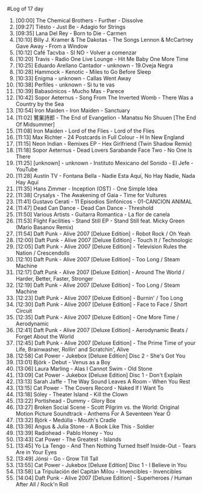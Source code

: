 #Log of 17 day

1. [00:00] The Chemical Brothers - Further - Dissolve
1. [09:27] Tiësto - Just Be - Adagio for Strings
1. [09:35] Lana Del Rey - Born to Die - Carmen
1. [10:10] Billy J. Kramer & The Dakotas - The Songs Lennon & McCartney Gave Away - From a Window
1. [10:12] Café Tacvba - SI NO - Volver a comenzar
1. [10:20] Travis - Radio One Live Lounge - Hit Me Baby One More Time
1. [10:25] Eduardo Arellano Cantador - unknown - 19.Oveja Negra
1. [10:28] Hammock - Kenotic - Miles to Go Before Sleep
1. [10:33] Enigma - unknown - Callas Went Away
1. [10:38] Perfiles - unknown - Si tu te vas
1. [10:39] Babasónicos - Mucho Mas - Parece
1. [10:42] Sopor Aeternus - Song From The Inverted Womb - There Was a Country by the Sea
1. [10:54] Iron Maiden - Iron Maiden - Sanctuary
1. [11:02] 鷺巣詩郎 - The End of Evangelion - Manatsu No Shuuen [The End Of Midsummer]
1. [11:08] Iron Maiden - Lord of the Flies - Lord of the Flies
1. [11:13] Max Richter - 24 Postcards in Full Colour - H In New England
1. [11:15] Neon Indian - Remixes EP - Hex Girlfriend (Twin Shadow Remix)
1. [11:18] Sopor Aeternus - Dead Lovers Sarabande Face Two - No One Is There
1. [11:25] [unknown] - unknown - Instituto Mexicano del Sonido - El Jefe - YouTube
1. [11:28] Austin TV - Fontana Bella - Nadie Esta Aquí, No Hay Nadie, Nada Hay Aquí
1. [11:35] Hans Zimmer - Inception (OST) - One Simple Idea
1. [11:38] Crysalys - The Awakening of Gaia - Time for Vultures
1. [11:41] Gustavo Cerati - 11 Episodios Sinfónicos - 01-CANCION ANIMAL
1. [11:47] Dead Can Dance - Dead Can Dance - Threshold
1. [11:50] Various Artists - Guitarra Romantica - La flor de canela
1. [11:53] Flight Facilities - Stand Still EP - Stand Still feat. Micky Green (Mario Basanov Remix)
1. [11:54] Daft Punk - Alive 2007 [Deluxe Edition] - Robot Rock / Oh Yeah
1. [12:00] Daft Punk - Alive 2007 [Deluxe Edition] - Touch It / Technologic
1. [12:05] Daft Punk - Alive 2007 [Deluxe Edition] - Television Rules the Nation / Crescendolls
1. [12:10] Daft Punk - Alive 2007 [Deluxe Edition] - Too Long / Steam Machine
1. [12:17] Daft Punk - Alive 2007 [Deluxe Edition] - Around The World / Harder, Better, Faster, Stronger
1. [12:19] Daft Punk - Alive 2007 [Deluxe Edition] - Too Long / Steam Machine
1. [12:23] Daft Punk - Alive 2007 [Deluxe Edition] - Burnin' / Too Long
1. [12:30] Daft Punk - Alive 2007 [Deluxe Edition] - Face to Face / Short Circuit
1. [12:35] Daft Punk - Alive 2007 [Deluxe Edition] - One More Time / Aerodynamic
1. [12:41] Daft Punk - Alive 2007 [Deluxe Edition] - Aerodynamic Beats / Forget About the World
1. [12:45] Daft Punk - Alive 2007 [Deluxe Edition] - The Prime Time of your Life, Brainwasher, Rollin' and Scratchin', Alive
1. [12:58] Cat Power - Jukebox [Deluxe Edition] Disc 2 - She's Got You
1. [13:01] Björk - Debut - Venus as a Boy
1. [13:06] Laura Marling - Alas I Cannot Swim - Old Stone
1. [13:09] Cat Power - Jukebox [Deluxe Edition] Disc 1 - Don't Explain
1. [13:13] Sarah Jaffe - The Way Sound Leaves A Room - When You Rest
1. [13:15] Cat Power - The Covers Record - Naked If I Want To
1. [13:18] Sóley - Theater Island - Kill the Clown
1. [13:22] Portishead - Dummy - Glory Box
1. [13:27] Broken Social Scene - Scott Pilgrim vs. the World: Original Motion Picture Soundtrack - Anthems For A Seventeen Year O
1. [13:32] Björk - Medúlla - Mouth's Cradle
1. [13:36] Angus & Julia Stone - A Book Like This - Soldier
1. [13:39] Radiohead - Pablo Honey - You
1. [13:43] Cat Power - The Greatest - Islands
1. [13:45] Yo La Tengo - And Then Nothing Turned Itself Inside-Out - Tears Are in Your Eyes
1. [13:49] Jónsi - Go - Grow Till Tall
1. [13:55] Cat Power - Jukebox [Deluxe Edition] Disc 1 - I Believe in You
1. [13:58] La Tripulación del Capitán Milou - Invencibles - Invencibles
1. [14:04] Daft Punk - Alive 2007 [Deluxe Edition] - Superheroes / Human After All / Rock'n Roll
